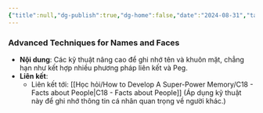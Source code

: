 ```yaml
---
{"title":null,"dg-publish":true,"dg-home":false,"date":"2024-08-31","tags":["#book","#memory","#How_to_Develop_A_Super_Power_Memory"],"Chương":"Chương17","permalink":"/hoc-hoi/how-to-develop-a-super-power-memory/c17-more-names-and-faces/","dgPassFrontmatter":true,"noteIcon":"","updated":"2025-01-14T22:28:08.059+07:00"}
---
```


### Advanced Techniques for Names and Faces

- **Nội dung**: Các kỹ thuật nâng cao để ghi nhớ tên và khuôn mặt, chẳng hạn như kết hợp nhiều phương pháp liên kết và Peg.
- **Liên kết**:
    - Liên kết tới: [[Học hỏi/How to Develop A Super-Power Memory/C18 - Facts about People\|C18 - Facts about People]] (Áp dụng kỹ thuật này để ghi nhớ thông tin cá nhân quan trọng về người khác.)